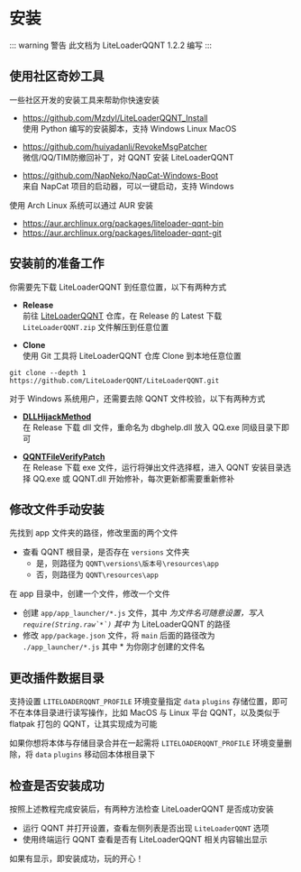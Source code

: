 # 安装

::: warning 警告
此文档为 LiteLoaderQQNT 1.2.2 编写
:::

## 使用社区奇妙工具

一些社区开发的安装工具来帮助你快速安装

- <https://github.com/Mzdyl/LiteLoaderQQNT_Install>  
使用 Python 编写的安装脚本，支持 Windows Linux MacOS

- <https://github.com/huiyadanli/RevokeMsgPatcher>  
微信/QQ/TIM防撤回补丁，对 QQNT 安装 LiteLoaderQQNT

- <https://github.com/NapNeko/NapCat-Windows-Boot>  
来自 NapCat 项目的启动器，可以一键启动，支持 Windows

使用 Arch Linux 系统可以通过 AUR 安装

- <https://aur.archlinux.org/packages/liteloader-qqnt-bin>
- <https://aur.archlinux.org/packages/liteloader-qqnt-git>

## 安装前的准备工作

你需要先下载 LiteLoaderQQNT 到任意位置，以下有两种方式

- **Release**  
前往 [LiteLoaderQQNT](https://github.com/LiteLoaderQQNT/LiteLoaderQQNT) 仓库，在 Release 的 Latest 下载 `LiteLoaderQQNT.zip` 文件解压到任意位置

- **Clone**  
使用 Git 工具将 LiteLoaderQQNT 仓库 Clone 到本地任意位置

``` shell
git clone --depth 1 https://github.com/LiteLoaderQQNT/LiteLoaderQQNT.git
```

对于 Windows 系统用户，还需要去除 QQNT 文件校验，以下有两种方式

- [**DLLHijackMethod**](https://github.com/LiteLoaderQQNT/QQNTFileVerifyPatch/tree/DLLHijackMethod)  
在 Release 下载 dll 文件，重命名为 dbghelp.dll 放入 QQ.exe 同级目录下即可

- [**QQNTFileVerifyPatch**](https://github.com/LiteLoaderQQNT/QQNTFileVerifyPatch)  
在 Release 下载 exe 文件，运行将弹出文件选择框，进入 QQNT 安装目录选择 QQ.exe 或 QQNT.dll 开始修补，每次更新都需要重新修补

## 修改文件手动安装

先找到 app 文件夹的路径，修改里面的两个文件

- 查看 QQNT 根目录，是否存在 `versions` 文件夹
  - 是，则路径为 `QQNT\versions\版本号\resources\app`
  - 否，则路径为 `QQNT\resources\app`

在 app 目录中，创建一个文件，修改一个文件

- 创建 `app/app_launcher/*.js` 文件，其中 *为文件名可随意设置，写入 ``require(String.raw`*`)`` 其中* 为 LiteLoaderQQNT 的路径
- 修改 `app/package.json` 文件，将 `main` 后面的路径改为 `./app_launcher/*.js` 其中 * 为你刚才创建的文件名

## 更改插件数据目录

支持设置 `LITELOADERQQNT_PROFILE` 环境变量指定 `data` `plugins` 存储位置，即可不在本体目录进行读写操作，比如 MacOS 与 Linux 平台 QQNT，以及类似于 flatpak 打包的 QQNT，让其实现成为可能  

如果你想将本体与存储目录合并在一起需将 `LITELOADERQQNT_PROFILE` 环境变量删除，将 `data` `plugins` 移动回本体根目录下

## 检查是否安装成功

按照上述教程完成安装后，有两种方法检查 LiteLoaderQQNT 是否成功安装

- 运行 QQNT 并打开设置，查看左侧列表是否出现 `LiteLoaderQQNT` 选项
- 使用终端运行 QQNT 查看是否有 LiteLoaderQQNT 相关内容输出显示

如果有显示，即安装成功，玩的开心！
